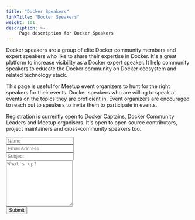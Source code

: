 ```yaml
---
title: "Docker Speakers"
linkTitle: "Docker Speakers"
weight: 101
description: >-
     Page description for Docker Speakers
---
```


Docker speakers are a group of elite Docker community members and expert speakers who like to share their expertise in Docker.
It's a great platform to increase visibility as a Docker expert speaker. It help community speakers to educate the Docker community on Docker ecosystem and related technology stack.

This page is useful for  Meetup event organizers to hunt for the right speakers for their events. Docker speakers  who are willing to speak at events on the topics
they are proficient in. Event organizers are encouraged to reach out to speakers to invite them to participate in events.


Registration is currently open to Docker Captains, Docker Community Leaders and Meetup organisers. It's open to open source contributors, project maintainers and cross-community speakers too.



<form name="contact" class="contact-form width-normal" action="/thank-you/" method="POST" data-netlify="true">
    <input type="hidden" name="form-name" value="contact" />
    <!-- Text input-->
    <div class="form-group">
        <label class="col-md-4 control-label" for="Name"></label>
        <div class="col-md-4">
            <input id="contact-form-name" name="Name" type="text" placeholder="Name" class="form-control input-md" required="" autocomplete="off">
        </div>
    </div>
    <!-- Text input-->
    <div class="form-group">
        <label class="col-md-4 control-label" for="Email"></label>
        <div class="col-md-4">
            <input id="contact-form-email" name="Email" type="email" placeholder="Email Address" class="form-control input-md" required="" autocomplete="off">
        </div>
    </div>
    <!-- Text input-->
    <div class="form-group">
        <label class="col-md-4 control-label" for="Subject"></label>
        <div class="col-md-4">
            <input id="contact-form-subject" name="Subject" type="text" placeholder="Subject" class="form-control input-md" required="" autocomplete="off">
        </div>
    </div>
    <!-- Textarea -->
    <div class="form-group">
        <label class="col-md-4 control-label" for=""></label>
        <textarea class="form-control" id="contact-form-message" name="Message" placeholder="What's up?" rows="8"></textarea>
    </div>
    <!-- Button -->
    <div class="form-group">
        <button type="submit" value="Submit" id="Form-submit">Submit</button>
    </div>
</form>





